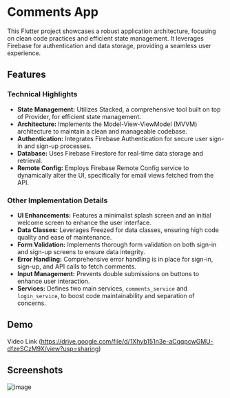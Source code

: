 # Comments App

This Flutter project showcases a robust application architecture, focusing on clean code practices and efficient state management. It leverages Firebase for authentication and data storage, providing a seamless user experience.

## Features

### Technical Highlights

- **State Management:** Utilizes Stacked, a comprehensive tool built on top of Provider, for efficient state management.
- **Architecture:** Implements the Model-View-ViewModel (MVVM) architecture to maintain a clean and manageable codebase.
- **Authentication:** Integrates Firebase Authentication for secure user sign-in and sign-up processes.
- **Database:** Uses Firebase Firestore for real-time data storage and retrieval.
- **Remote Config:** Employs Firebase Remote Config service to dynamically alter the UI, specifically for email views fetched from the API.

### Other Implementation Details

- **UI Enhancements:** Features a minimalist splash screen and an initial welcome screen to enhance the user interface.
- **Data Classes:** Leverages Freezed for data classes, ensuring high code quality and ease of maintenance.
- **Form Validation:** Implements thorough form validation on both sign-in and sign-up screens to ensure data integrity.
- **Error Handling:** Comprehensive error handling is in place for sign-in, sign-up, and API calls to fetch comments.
- **Input Management:** Prevents double submissions on buttons to enhance user interaction.
- **Services:** Defines two main services, `comments_service` and `login_service`, to boost code maintainability and separation of concerns.

## Demo
Video Link (https://drive.google.com/file/d/1Xhyb151n3e-aCqqpcwGMU-dfzeSCzM9X/view?usp=sharing)

## Screenshots
![image](https://github.com/user-attachments/assets/6403df72-343e-4f7d-8895-b80586644fd1)

